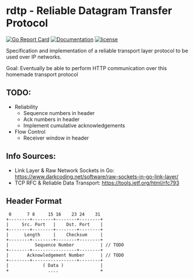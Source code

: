 # rdtp - Reliable Datagram Transfer Protocol

[![Go Report Card](https://goreportcard.com/badge/github.com/adrianosela/rdtp)](https://goreportcard.com/report/github.com/adrianosela/rdtp)
[![Documentation](https://godoc.org/github.com/adrianosela/rdtp?status.svg)](https://godoc.org/github.com/adrianosela/rdtp)
[![license](https://img.shields.io/github/license/adrianosela/rdtp.svg)](https://github.com/adrianosela/rdtp/blob/master/LICENSE)

Specification and implementation of a reliable transport layer protocol to be used over IP networks.

Goal: Eventually be able to perform HTTP communication over this homemade transport protocol

## TODO:
* Reliability
  * Sequence numbers in header
  * Ack numbers in header
  * Implement cumulative acknowledgements
* Flow Control
  * Receiver window in header

## Info Sources:
* Link Layer & Raw Network Sockets in Go: https://www.darkcoding.net/software/raw-sockets-in-go-link-layer/
* TCP RFC & Reliable Data Transport: https://tools.ietf.org/html/rfc793

## Header Format

```
 0      7 8     15 16    23 24    31
+--------+--------+--------+--------+
|     Src. Port   |    Dst. Port    |
+--------+--------+--------+--------+
|      Length     |    Checksum     |
+--------+--------+--------+--------+
|          Sequence Number          | // TODO
+--------+-----------------+--------+
|       Acknowledgement Number      | // TODO
+--------+-----------------+--------+
|             ( Data )              |
+               ....                +
```
